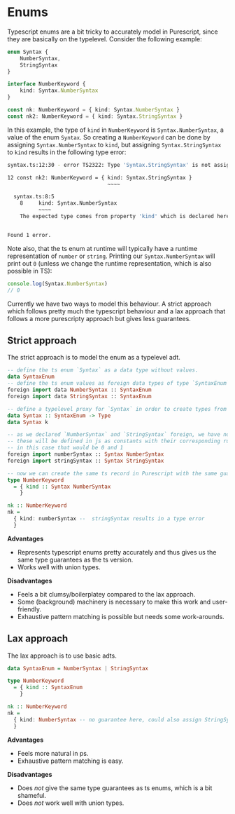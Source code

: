 # Enums

Typescript enums are a bit tricky to accurately model in Purescript, since they are basically on the typelevel. Consider the following example:

```typescript
enum Syntax {
    NumberSyntax,
    StringSyntax 
}

interface NumberKeyword {
    kind: Syntax.NumberSyntax
}

const nk: NumberKeyword = { kind: Syntax.NumberSyntax }
const nk2: NumberKeyword = { kind: Syntax.StringSyntax }
```

In this example, the type of `kind` in `NumberKeyword` is `Syntax.NumberSyntax`, a value of the enum `Syntax`. So creating a `NumberKeyword` can be done by assigning `Syntax.NumberSyntax` to `kind`, but assigning `Syntax.StringSyntax` to `kind` results in the following type error:

```bash 
syntax.ts:12:30 - error TS2322: Type 'Syntax.StringSyntax' is not assignable to type 'Syntax.NumberSyntax'.

12 const nk2: NumberKeyword = { kind: Syntax.StringSyntax }
                                ~~~~

  syntax.ts:8:5
    8     kind: Syntax.NumberSyntax
          ~~~~
    The expected type comes from property 'kind' which is declared here on type 'NumberKeyword'


Found 1 error.
```

Note also, that the ts enum at runtime will typically have a runtime representation of `number` or `string`. 
Printing our `Syntax.NumberSyntax` will print out `0` (unless we change the runtime representation, which is also possible in TS):
```typescript
console.log(Syntax.NumberSyntax)
// 0
```

Currently we have two ways to model this behaviour. A strict approach which follows pretty much the typescript behaviour and a lax approach that follows a more purescripty approach but gives less guarantees.



## Strict approach

The strict approach is to model the enum as a typelevel adt.

```purescript
-- define the ts enum `Syntax` as a data type without values.
data SyntaxEnum
-- define the ts enum values as foreign data types of type `SyntaxEnum`
foreign import data NumberSyntax :: SyntaxEnum
foreign import data StringSyntax :: SyntaxEnum

-- define a typelevel proxy for `Syntax` in order to create types from the foreign data types.
data Syntax :: SyntaxEnum -> Type
data Syntax k

-- as we declared `NumberSyntax` and `StringSyntax` foreign, we have no way to construct them, so let's define foreign imports for them.
-- these will be defined in js as constants with their corresponding runtime representations in ts.
-- in this case that would be 0 and 1 
foreign import numberSyntax :: Syntax NumberSyntax
foreign import stringSyntax :: Syntax StringSyntax

-- now we can create the same ts record in Purescript with the same guarantee, i.e. that our `NumberKeyword` only accepts `NumberSyntax` enum values.
type NumberKeyword
  = { kind :: Syntax NumberSyntax
    }

nk :: NumberKeyword
nk =
  { kind: numberSyntax --  stringSyntax results in a type error
  }
```

**Advantages**
- Represents typescript enums pretty accurately and thus gives us the same type guarantees as the ts version.
- Works well with union types.

**Disadvantages**
- Feels a bit clumsy/boilerplatey compared to the lax approach.
- Some (background) machinery is necessary to make this work and user-friendly.
- Exhaustive pattern matching is possible but needs some work-arounds.

## Lax approach

The lax approach is to use basic adts.

```purescript
data SyntaxEnum = NumberSyntax | StringSyntax

type NumberKeyword
  = { kind :: SyntaxEnum
    }

nk :: NumberKeyword
nk =
  { kind: NumberSyntax -- no guarantee here, could also assign StringSyntax
  }
```

**Advantages**
- Feels more natural in ps.
- Exhaustive pattern matching is easy.

**Disadvantages**
- Does *not* give the same type guarantees as ts enums, which is a bit shameful.
- Does *not* work well with union types.
